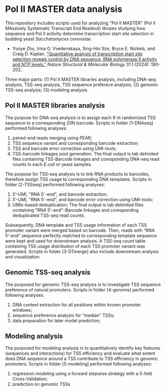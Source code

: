 # Pol II MASTER data analysis

This repository includes scripts used for analyzing "Pol II MASTER" (Pol II MAssively Systematic Transcript End Readout) libraies studying how sequence and Pol II activity determine transcription start site selection in budding yeast *Saccharomyces cerevisiae*.
 - Yunye Zhu, Irina O. Vvedenskaya, Sing-Hoi Sze, Bryce E. Nickels, and Craig D. Kaplan. ["Quantitative analysis of transcription start site selection reveals control by DNA sequence, RNA polymerase II activity and NTP levels."](https://rdcu.be/du9F1) *Nature Structural & Molecular Biology* 31.1 (2024): 190-202.

Three major parts: (1) Pol II MASTER libraries analysis, including DNA-seq analysis, TSS-seq analysis, TSS sequence preferece analysis; (2) genomic TSS-seq analysis; (3) modeling analysis.

## Pol II MASTER libraries analysis
The purpose for DNA-seq analysis is to assign each 9 nt randomized TSS sequence to a corresponding 20N barcode. Scripts in folder [1-DNAseq] performed following analyses:
1. paired-end reads merging using PEAR;
2. TSS sequence variant and corresponding barcode extraction;
3. TSS and barcode error correction using UMI-tools;
4. TSS-barcode linkages pool generation.
The final output is tab delimited files containing TSS-Barcode linkages and coresponding DNA-seq read counts in each *E.coli* or yeast samples.

The purpose for TSS-seq analysis is to link RNA products to barcodes, therefore assign TSS usage to corresponding DNA templates. Scripts in folder [2-TSSseq] performed following analyses:
1. 5’-UMI, "RNA 5'-end", and barcode extraction;
2. 5’-UMI, "RNA 5'-end", and barcode error correction using UMI-tools;
3. UMIs-based deduplication;
The final output is tab delimited files containing "RNA 5'-end"-Barcode linkages and coresponding deduplicated TSS-seq read counts.

Subsequently, DNA template and TSS usage information of each TSS promoter variant were merged based on barcode. Then, reads with “RNA 5’-end” sequence perfectly matched to corresponding template sequence were kept and used for downstream analysis. A TSS-seq count table containing TSS usage distribution of each TSS promoter variant was generated. Scripts in folder [3-DTmerge] also include downstream analysis and visualization.

## Genomic TSS-seq analysis
The purposed for genomic TSS-seq analysis is to investigate TSS sequence preference of natural promoters. Scripts in folder [4-genome] performed following analyses:
1. DNA context extraction for all positions within known promoter windows;
2. sequence preference analysis for "median" TSSs;
3. data preparation for later model prediction;

## Modeling analysis
The purposed for modeling analysis is to quantitatively identify key features (sequences and interactions) for TSS efficiency and evaluate what extent does DNA sequence around a TSS contribute to TSS efficiency in genomic promoters. Scripts in folder [5-modeling] performed following analyses:
1. regression modeling using a forward stepwise strategy with a 5-fold Cross-Validation;
2. prediction on genomic TSSs


